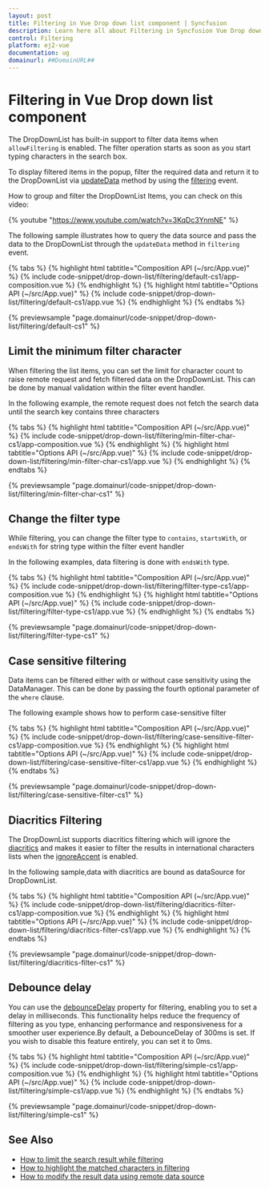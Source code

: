 ```yaml
---
layout: post
title: Filtering in Vue Drop down list component | Syncfusion
description: Learn here all about Filtering in Syncfusion Vue Drop down list component of Syncfusion Essential JS 2 and more.
control: Filtering 
platform: ej2-vue
documentation: ug
domainurl: ##DomainURL##
---
```


# Filtering in Vue Drop down list component

The DropDownList has built-in support to filter data items when `allowFiltering` is enabled. The filter operation starts as soon as you start typing characters in the search box.

To display filtered items in the popup, filter the required data and return it to the DropDownList via [updateData](https://ej2.syncfusion.com/vue/documentation/api/drop-down-list/filteringEventArgs/#updatedata) method by using the [filtering](https://ej2.syncfusion.com/vue/documentation/api/drop-down-list/#filtering) event.

How to group and filter the DropDownList Items, you can check on this video:

{% youtube "https://www.youtube.com/watch?v=3KqDc3YnmNE" %}

The following sample illustrates how to query the data source and pass the data to the DropDownList through the `updateData` method in `filtering` event.

{% tabs %}
{% highlight html tabtitle="Composition API (~/src/App.vue)" %}
{% include code-snippet/drop-down-list/filtering/default-cs1/app-composition.vue %}
{% endhighlight %}
{% highlight html tabtitle="Options API (~/src/App.vue)" %}
{% include code-snippet/drop-down-list/filtering/default-cs1/app.vue %}
{% endhighlight %}
{% endtabs %}
        
{% previewsample "page.domainurl/code-snippet/drop-down-list/filtering/default-cs1" %}

## Limit the minimum filter character

When filtering the list items, you can set the limit for character count to raise remote request and fetch filtered data on the DropDownList. This can be done by manual validation within the filter event handler.

In the following example, the remote request does not fetch the search data until the search key contains three characters

{% tabs %}
{% highlight html tabtitle="Composition API (~/src/App.vue)" %}
{% include code-snippet/drop-down-list/filtering/min-filter-char-cs1/app-composition.vue %}
{% endhighlight %}
{% highlight html tabtitle="Options API (~/src/App.vue)" %}
{% include code-snippet/drop-down-list/filtering/min-filter-char-cs1/app.vue %}
{% endhighlight %}
{% endtabs %}
        
{% previewsample "page.domainurl/code-snippet/drop-down-list/filtering/min-filter-char-cs1" %}

## Change the filter type

While filtering, you can change the filter type to `contains`, `startsWith`, or `endsWith` for string type within the filter event handler

In the following examples, data filtering is done with `endsWith` type.

{% tabs %}
{% highlight html tabtitle="Composition API (~/src/App.vue)" %}
{% include code-snippet/drop-down-list/filtering/filter-type-cs1/app-composition.vue %}
{% endhighlight %}
{% highlight html tabtitle="Options API (~/src/App.vue)" %}
{% include code-snippet/drop-down-list/filtering/filter-type-cs1/app.vue %}
{% endhighlight %}
{% endtabs %}
        
{% previewsample "page.domainurl/code-snippet/drop-down-list/filtering/filter-type-cs1" %}

## Case sensitive filtering

Data items can be filtered either with or without case sensitivity using the DataManager. This can be done by passing the fourth optional parameter of the `where` clause.

The following example shows how to perform case-sensitive filter

{% tabs %}
{% highlight html tabtitle="Composition API (~/src/App.vue)" %}
{% include code-snippet/drop-down-list/filtering/case-sensitive-filter-cs1/app-composition.vue %}
{% endhighlight %}
{% highlight html tabtitle="Options API (~/src/App.vue)" %}
{% include code-snippet/drop-down-list/filtering/case-sensitive-filter-cs1/app.vue %}
{% endhighlight %}
{% endtabs %}
        
{% previewsample "page.domainurl/code-snippet/drop-down-list/filtering/case-sensitive-filter-cs1" %}

## Diacritics Filtering

The DropDownList supports diacritics filtering which will ignore the [diacritics](https://en.wikipedia.org/wiki/Diacritic) and makes it easier to filter the results in international characters lists when the [ignoreAccent](https://ej2.syncfusion.com/vue/documentation/api/drop-down-list/#ignoreaccent) is enabled.

In the following sample,data with diacritics are bound as dataSource for DropDownList.

{% tabs %}
{% highlight html tabtitle="Composition API (~/src/App.vue)" %}
{% include code-snippet/drop-down-list/filtering/diacritics-filter-cs1/app-composition.vue %}
{% endhighlight %}
{% highlight html tabtitle="Options API (~/src/App.vue)" %}
{% include code-snippet/drop-down-list/filtering/diacritics-filter-cs1/app.vue %}
{% endhighlight %}
{% endtabs %}
        
{% previewsample "page.domainurl/code-snippet/drop-down-list/filtering/diacritics-filter-cs1" %}

## Debounce delay

You can use the [debounceDelay](https://ej2.syncfusion.com/vue/documentation/api/drop-down-list/#debouncedelay) property for filtering, enabling you to set a delay in milliseconds. This functionality helps reduce the frequency of filtering as you type, enhancing performance and responsiveness for a smoother user experience.By default, a DebounceDelay of 300ms is set. If you wish to disable this feature entirely, you can set it to 0ms.

{% tabs %}
{% highlight html tabtitle="Composition API (~/src/App.vue)" %}
{% include code-snippet/drop-down-list/filtering/simple-cs1/app-composition.vue %}
{% endhighlight %}
{% highlight html tabtitle="Options API (~/src/App.vue)" %}
{% include code-snippet/drop-down-list/filtering/simple-cs1/app.vue %}
{% endhighlight %}
{% endtabs %}
        
{% previewsample "page.domainurl/code-snippet/drop-down-list/filtering/simple-cs1" %}

## See Also

* [How to limit the search result while filtering](./how-to/search-on-filtering)
* [How to highlight the matched characters in filtering](./how-to/highlight-filtering)
* [How to modify the result data using remote data source](./how-to/modify-data)